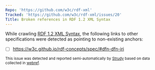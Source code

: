 ```yaml
---
Repo: 'https://github.com/w3c/rdf-xml'
Tracked: 'https://github.com/w3c/rdf-xml/issues/20'
Title: Broken references in RDF 1.2 XML Syntax
---
```


While crawling [RDF 1.2 XML Syntax](https://w3c.github.io/rdf-xml/spec/), the following links to other specifications were detected as pointing to non-existing anchors:
* [ ] https://w3c.github.io/rdf-concepts/spec/#dfn-dfn-iri

<sub>This issue was detected and reported semi-automatically by [Strudy](https://github.com/w3c/strudy/) based on data collected in [webref](https://github.com/w3c/webref/).</sub>

